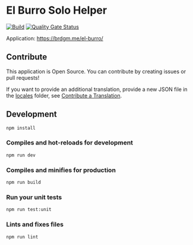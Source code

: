 #  El Burro Solo Helper

[![Build](https://github.com/brdgm/el-burro-solo-helper/workflows/Build/badge.svg?branch=develop)](https://github.com/brdgm/el-burro-solo-helper/actions?query=workflow%3ABuild+branch%3Adevelop)
[![Quality Gate Status](https://sonarcloud.io/api/project_badges/measure?project=brdgm_el-burro-solo-helper&metric=alert_status)](https://sonarcloud.io/summary/new_code?id=brdgm_el-burro-solo-helper)


Application: https://brdgm.me/el-burro/


## Contribute

This application is Open Source. You can contribute by creating issues or pull requests!

If you want to provide an additional translation, provide a new JSON file in the [locales](https://github.com/brdgm/el-burro-solo-helper/tree/develop/src/locales) folder, see [Contribute a Translation](https://github.com/brdgm/brdgm.github.io/wiki/Contribute-a-Translation).


## Development
```
npm install
```

### Compiles and hot-reloads for development
```
npm run dev
```

### Compiles and minifies for production
```
npm run build
```

### Run your unit tests
```
npm run test:unit
```

### Lints and fixes files
```
npm run lint
```
